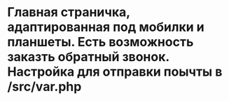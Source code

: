 # Главная страничка, адаптированная под мобилки и планшеты. Есть возможность заказть обратный звонок. Настройка для отправки поычты в /src/var.php
 
